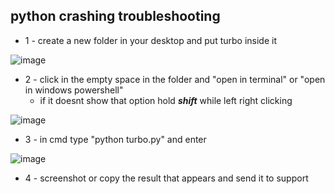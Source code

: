 ## python crashing troubleshooting

- 1 -   create a new folder in your desktop and put turbo inside it

![image](https://i.ibb.co/gJrcMxT/image.png)

- 2 - click in the empty space in the folder and "open in terminal" or "open in windows powershell"
   - if it doesnt show that option hold ***shift*** while left right clicking 

![image](https://i.ibb.co/CngHK28/image.png)


- 3 -   in cmd type "python turbo.py" and enter

![image](https://i.ibb.co/zrbPg95/image.png)


- 4 - screenshot or copy the result that  appears and send it to support
